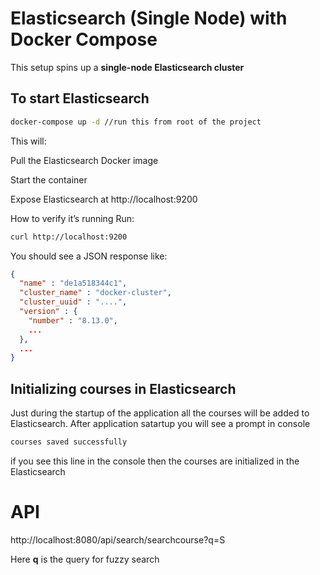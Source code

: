 # Elasticsearch (Single Node) with Docker Compose

This setup spins up a **single-node Elasticsearch cluster**   

## To start Elasticsearch

```bash
docker-compose up -d //run this from root of the project
```
This will:

Pull the Elasticsearch Docker image

Start the container

Expose Elasticsearch at http://localhost:9200

How to verify it’s running
Run:

```bash
curl http://localhost:9200
```
You should see a JSON response like:

```json
{
  "name" : "de1a518344c1",
  "cluster_name" : "docker-cluster",
  "cluster_uuid" : "....",
  "version" : {
    "number" : "8.13.0",
    ...
  },
  ...
}
```
## Initializing courses in Elasticsearch

Just during the startup of the application all 
the courses will be added to Elasticsearch.
After application satartup you will see a prompt in console

```bash
courses saved successfully
```
if you see this line in the console then the courses are initialized in the Elasticsearch

# API
http://localhost:8080/api/search/searchcourse?q=S

Here **q** is the query for fuzzy search
